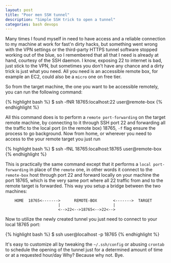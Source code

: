 ```yaml
---
layout: post
title: "Poor men SSH tunnel"
description: "Simple SSH trick to open a tunnel"
categories: bash devops
---
```


Many times I found myself in need to have access and a reliable connection to
my machine at work for fast'n dirty hacks, but something went wrong with the
VPN settings <!--more-->or the third-party HTTPS tunnel software stopped
working out of the blue, so I remembered that all that I need is already at
hand, courtesy of the SSH daemon. I know, exposing 22 to internet is bad, just
stick to the VPN, but sometimes you don't have any chance and a dirty trick is
just what you need. All you need is an accessible remote box, for example an
EC2, could also be a `micro` one on free tier.

So from the target machine, the one you want to be accessible remotely, you can
run the following command:

{% highlight bash %}
$ ssh -fNR 18765:localhost:22 user@remote-box
{% endhighlight %}

All this command does is to perform a `remote port-forwarding` on the target
remote machine, by connecting to it through SSH port 22 and forwarding all
the traffic to the local port (in the remote box) 18765, `-f` flag ensure the
process to go background.
Now from home, or wherever you need to access to the your remote target you just
run

{% highlight bash %}
$ ssh -fNL 18765:localhost:18765 user@remote-box
{% endhighlight %}

This is practically the same command except that it performs a `local port-forwarding`
in place of the `remote` one, in other words it connect to the `remote-box` host
through port 22 and forward locally on your machine the port 18765, which is the
very same port where all 22 traffic from and to the remote target is forwarded.
This way you setup a bridge between the two machines:

```
    HOME  18765<------->      REMOTE-BOX       <------->  TARGET
                       |                       |
                       <-->22<-->18765<-->22<-->
```

Now to utilize the newly created tunnel you just need to connect to your local
18765 port:

{% highlight bash %}
$ ssh user@localhost -p 18765
{% endhighlight %}

It's easy to customize all by tweaking the `~/.ssh/config` or abusing `crontab`
to schedule the opening of the tunnel just for a determined amount of time or
at a requested hour/day
Why? Because why not. Bye.
